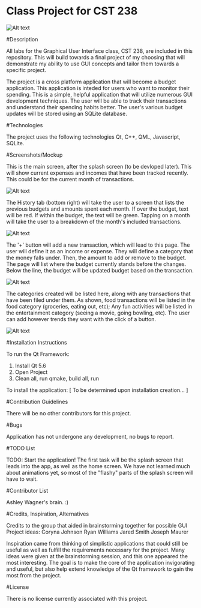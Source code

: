 # Class Project for CST 238

![Alt text](https://github.com/ashley206/cst-238/blob/master/gui%20project%20logo.png?raw=true)

#Description 

All labs for the Graphical User Interface class, CST 238, are included in this repository. This will build towards a final project of my choosing that will demonstrate my ability to use GUI concepts and tailor them towards a specific project.

The project is a cross platform application that will become a budget application. This application is inteded for users who want to monitor their spending. This is a simple, helpful application that will utilize numerous GUI development techniques. The user will be able to track their transactions and understand their spending habits better. The user's various budget updates will be stored using an SQLite database. 

#Technologies

The project uses the following technologies
Qt, C++, QML, Javascript, SQLite.

#Screenshots/Mockup

This is the main screen, after the splash screen (to be devloped later). This will show current expenses and incomes that have been tracked recently. This could be for the current month of transactions. 

![Alt text](https://github.com/ashley206/cst-238/blob/master/gui%20project%20mockup.png?raw=true)

The History tab (bottom right) will take the user to a screen that lists the previous budgets and amounts spent each month. If over the budget, text will be red. If within the budget, the text will be green. Tapping on a month will take the user to a breakdown of the month's included transactions.

![Alt text](https://github.com/ashley206/cst-238/blob/master/gui%20project%20mockup2.png?raw=true)

The '+' button will add a new transaction, which will lead to this page. The user will define it as an income or expense. They will define a category that the money falls under. Then, the amount to add or remove to the budget. The page will list where the budget currently stands before the changes. Below the line, the budget will be updated budget based on the transaction. 

![Alt text](https://github.com/ashley206/cst-238/blob/master/gui%20project%20mockup3.png?raw=true)

The categories created will be listed here, along with any transactions that have been filed under them. As shown, food transactions will be listed in the food category (groceries, eating out, etc); Any fun activities will be listed in the entertainment category (seeing a movie, going bowling, etc). The user can add however trends they want with the click of a button. 

![Alt text](https://github.com/ashley206/cst-238/blob/master/gui%20project%20mockup4.png?raw=true)

#Installation Instructions

To run the Qt Framework: 
1. Install Qt 5.6
2. Open Project
3. Clean all, run qmake, build all, run

To install the application: 
[ To be determined upon installation creation... ]

#Contribution Guidelines

There will be no other contributors for this project.

#Bugs

Application has not undergone any development, no bugs to report.

#TODO List

TODO: Start the application! The first task will be the splash screen that leads into the app, as well as the home screen. We have not learned much about animations yet, so most of the "flashy" parts of the splash screen will have to wait. 

#Contributor List

Ashley Wagner's brain. :)

#Credits, Inspiration, Alternatives

Credits to the group that aided in brainstorming together for possible GUI Project ideas: 
Coryna Johnson
Ryan Williams
Jared Smith
Joseph Maurer

Inspiration came from thinking of simplistic applications that could still be useful as well as fulfill the requirements necessary for the project. Many ideas were given at the brainstorming session, and this one appeared the most interesting. The goal is to make the core of the application invigorating and useful, but also help extend knowledge of the Qt framework to gain the most from the project.

#License

There is no license currently associated with this project.
